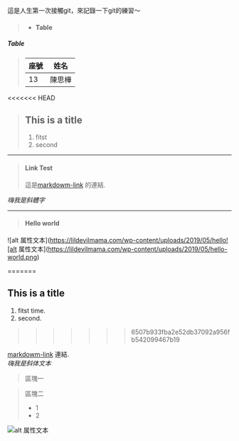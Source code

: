 這是人生第一次接觸git，來記錄一下git的練習～	

> + #### Table

##### Table  
> |  座號   | 姓名  |
> |  ----  | ----  |
> |  13    | 陳思樺 |



<<<<<<< HEAD
> ## This is a title
> 1. fitst 	
> 2. second	
	

-------------------------

>  #### Link Test	
> 這是[markdowm-link](https://markdown.tw/) 的連結.	 	

*嗨我是斜體字*

--------------------------

> #### Hello world 	
![alt 属性文本](https://lildevilmama.com/wp-content/uploads/2019/05/hello![alt 属性文本](https://lildevilmama.com/wp-content/uploads/2019/05/hello-world.png)


=======
## This is a title
1. fitst time.
2. second.    
>>>>>>> 6507b933fba2e52db37092a956fb542099467b19


[markdowm-link](https://markdown.tw/)  連結.  
*嗨我是斜体文本*
> 區塊一

> 區塊二
> + 1
> + 2

![alt 属性文本](https://lildevilmama.com/wp-content/uploads/2019/05/hello-world.png)

